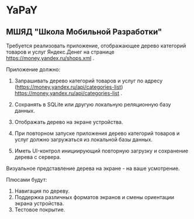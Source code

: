 # YaPaY

## МШЯД "Школа Мобильной Разработки"

Требуется реализовать приложение, отображающее дерево категорий товаров и услуг Яндекс.Денег на странице https://money.yandex.ru/shops.xml .

Приложение должно:

1. Запрашивать дерево категорий товаров и услуг по адресу
(https://money.yandex.ru/api/categories-list) https://money.yandex.ru/api/categories-list .

2. Сохранять в SQLite или другую локальную реляционную базу данных.

3. Отображать дерево на экране устройства.

4. При повторном запуске приложения дерево категорий товаров и услуг должно загружаться из локальной базы данных.

5. Иметь UI-контрол инициирующий повторную загрузку и сохранение дерева с сервера.

Визуальное представление дерева на экране - на ваше усмотрение.

Плюсами будут:

1. Навигация по дереву.
2. Поддержка различных форматов экранов и смены ориентации экрана устройства.
3. Тестовое покрытие.


